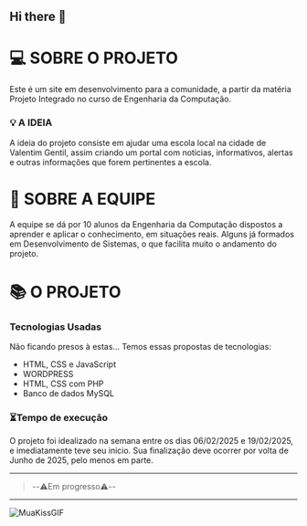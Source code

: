 ## Hi there 👋

<!--

**Here are some ideas to get you started:**

🙋‍♀️ A short introduction - what is your organization all about?
🌈 Contribution guidelines - how can the community get involved?
👩‍💻 Useful resources - where can the community find your docs? Is there anything else the community should know?
🍿 Fun facts - what does your team eat for breakfast?
🧙 Remember, you can do mighty things with the power of [Markdown](https://docs.github.com/github/writing-on-github/getting-started-with-writing-and-formatting-on-github/basic-writing-and-formatting-syntax)
-->

# 💻 SOBRE O PROJETO
Este é um site em desenvolvimento para a comunidade, a partir da matéria Projeto Integrado no curso de Engenharia da Computação.

### 💡 A IDEIA
A ideia do projeto consiste em ajudar uma escola local na cidade de Valentim Gentil, assim criando um portal com noticias, informativos, alertas e outras informações que forem pertinentes a escola.

# 🙋 SOBRE A EQUIPE
A equipe se dá por 10 alunos da Engenharia da Computação dispostos a aprender e aplicar o conhecimento, em situações reais. Alguns já formados em Desenvolvimento de Sistemas, o que facilita muito o andamento do projeto.

# 📚 O PROJETO
### Tecnologias Usadas
Não ficando presos à estas... Temos essas propostas de tecnologias:
* HTML, CSS e JavaScript
* WORDPRESS
* HTML, CSS com PHP
* Banco de dados MySQL

### ⏳Tempo de execução
O projeto foi idealizado na semana entre os dias 06/02/2025 e 19/02/2025, e imediatamente teve seu inicio. Sua finalização deve ocorrer por volta de Junho de 2025, pelo menos em parte.


***
> --⚠️Em progresso⚠️--
***

![MuaKissGIF](https://github.com/user-attachments/assets/aca9cc50-1db5-4279-ba1a-6e3c34222180)



